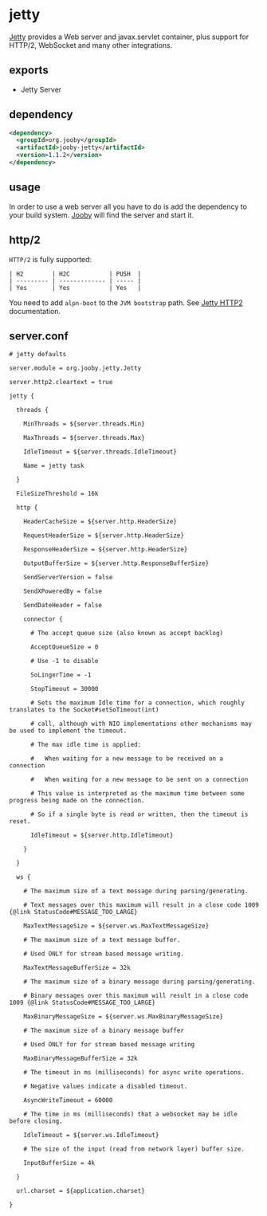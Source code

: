 # jetty

[Jetty](https://www.eclipse.org/jetty) provides a Web server and javax.servlet container, plus support for HTTP/2, WebSocket and many other integrations.

## exports

* Jetty Server

## dependency

```xml
<dependency>
  <groupId>org.jooby</groupId>
  <artifactId>jooby-jetty</artifactId>
  <version>1.1.2</version>
</dependency>
```

## usage

In order to use a web server all you have to do is add the dependency to your build system.
[Jooby](http://jooby.org) will find the server and start it.

## http/2

`HTTP/2` is fully supported:

```
| H2        | H2C           | PUSH  |
| --------- | ------------- | ----- |
| Yes       | Yes           | Yes   |
```

You need to add `alpn-boot` to the `JVM bootstrap` path. See [Jetty HTTP2](https://www.eclipse.org/jetty/documentation/9.3.x/http2.html) documentation.

## server.conf

```properties
# jetty defaults

server.module = org.jooby.jetty.Jetty

server.http2.cleartext = true

jetty {

  threads {

    MinThreads = ${server.threads.Min}

    MaxThreads = ${server.threads.Max}

    IdleTimeout = ${server.threads.IdleTimeout}

    Name = jetty task

  }

  FileSizeThreshold = 16k

  http {

    HeaderCacheSize = ${server.http.HeaderSize}

    RequestHeaderSize = ${server.http.HeaderSize}

    ResponseHeaderSize = ${server.http.HeaderSize}

    OutputBufferSize = ${server.http.ResponseBufferSize}

    SendServerVersion = false

    SendXPoweredBy = false

    SendDateHeader = false

    connector {

      # The accept queue size (also known as accept backlog)

      AcceptQueueSize = 0

      # Use -1 to disable

      SoLingerTime = -1

      StopTimeout = 30000

      # Sets the maximum Idle time for a connection, which roughly translates to the Socket#setSoTimeout(int)

      # call, although with NIO implementations other mechanisms may be used to implement the timeout.

      # The max idle time is applied:

      #   When waiting for a new message to be received on a connection

      #   When waiting for a new message to be sent on a connection

      # This value is interpreted as the maximum time between some progress being made on the connection.

      # So if a single byte is read or written, then the timeout is reset.

      IdleTimeout = ${server.http.IdleTimeout}

    }

  }

  ws {

    # The maximum size of a text message during parsing/generating.

    # Text messages over this maximum will result in a close code 1009 {@link StatusCode#MESSAGE_TOO_LARGE}

    MaxTextMessageSize = ${server.ws.MaxTextMessageSize}

    # The maximum size of a text message buffer.

    # Used ONLY for stream based message writing.

    MaxTextMessageBufferSize = 32k

    # The maximum size of a binary message during parsing/generating.

    # Binary messages over this maximum will result in a close code 1009 {@link StatusCode#MESSAGE_TOO_LARGE}

    MaxBinaryMessageSize = ${server.ws.MaxBinaryMessageSize}

    # The maximum size of a binary message buffer

    # Used ONLY for for stream based message writing

    MaxBinaryMessageBufferSize = 32k

    # The timeout in ms (milliseconds) for async write operations.

    # Negative values indicate a disabled timeout.

    AsyncWriteTimeout = 60000

    # The time in ms (milliseconds) that a websocket may be idle before closing.

    IdleTimeout = ${server.ws.IdleTimeout}

    # The size of the input (read from network layer) buffer size.

    InputBufferSize = 4k

  }

  url.charset = ${application.charset}

}
```
